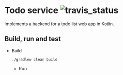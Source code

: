 # Todo service ![travis_status](https://travis-ci.org/pascalschumann/todo-service.svg?branch=master)

Implements a backend for a todo list web app in Kotlin.

## Build, run and test

* Build
  ```
  ./gradlew clean build
  ```
  * Run
  ```
  
  ```
  
